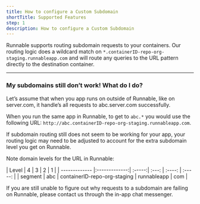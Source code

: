 ```yaml
---
title: How to configure a Custom Subdomain
shortTitle: Supported Features
step: 1
description: How to configure a Custom Subdomain
---
```


Runnable supports routing subdomain requests to your containers.
Our routing logic does a wildcard match on ```*.containerID-repo-org-staging.runnableapp.com``` and will route any queries to the URL pattern directly to the destination container.

---

### My subdomains still don’t work! What do I do?

Let’s assume that when you app runs on outside of Runnable, like on server.com, it handle’s all requests to abc.server.com successfully.

When you run the same app in Runnable, to get to ```abc.*``` you would use the following  URL: ```http://abc.containerID-repo-org-staging.runnableapp.com```.

If subdomain routing still does not seem to be working for your app, your routing logic may need to be adjusted to account for the extra subdomain level you get on Runnable.

Note domain levels for the URL in Runnable:


| Level        | 4           | 3  | 2 | 1 |
| ------------- |:-------------:| :-----:| :---: | :----: |  :-----: |
| segment      | abc | containerID-repo-org-staging | runnableapp |  com |


If you are still unable to figure out why requests to a subdomain are failing on Runnable, please contact us through the in-app chat messenger.
